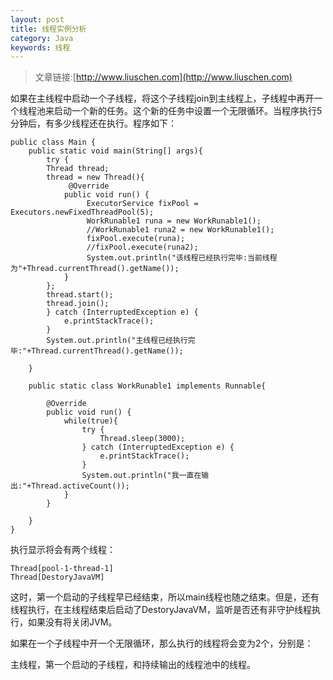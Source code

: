 ```yaml
---
layout: post
title: 线程实例分析
category: Java
keywords: 线程
---
```


>文章链接:[http://www.liuschen.com](http://www.liuschen.com)


如果在主线程中启动一个子线程，将这个子线程join到主线程上，子线程中再开一个线程池来启动一个新的任务。这个新的任务中设置一个无限循环。当程序执行5分钟后，有多少线程还在执行。程序如下：

	public class Main {
		public static void main(String[] args){
			try {
			Thread thread;
			thread = new Thread(){
				 @Override
				public void run() {
					 ExecutorService fixPool = Executors.newFixedThreadPool(5);
					 WorkRunable1 runa = new WorkRunable1();
					 //WorkRunable1 runa2 = new WorkRunable1();
					 fixPool.execute(runa);
					 //fixPool.execute(runa2);
					 System.out.println("该线程已经执行完毕:当前线程为"+Thread.currentThread().getName());
				}
			};
			thread.start();
			thread.join();
			} catch (InterruptedException e) {
				e.printStackTrace();
			}
			System.out.println("主线程已经执行完毕:"+Thread.currentThread().getName());
			
		}
		
		public static class WorkRunable1 implements Runnable{
	
			@Override
			public void run() {
				while(true){
					try {
						Thread.sleep(3000);
					} catch (InterruptedException e) {
						e.printStackTrace();
					}
					System.out.println("我一直在输出:"+Thread.activeCount());
				}
			}
			
		}
	}

执行显示将会有两个线程：

	Thread[pool-1-thread-1]
	Thread[DestoryJavaVM]

这时，第一个启动的子线程早已经结束，所以main线程也随之结束。但是，还有线程执行，在主线程结束后启动了DestoryJavaVM，监听是否还有非守护线程执行，如果没有将关闭JVM。

如果在一个子线程中开一个无限循环，那么执行的线程将会变为2个，分别是：

主线程，第一个启动的子线程，和持续输出的线程池中的线程。
